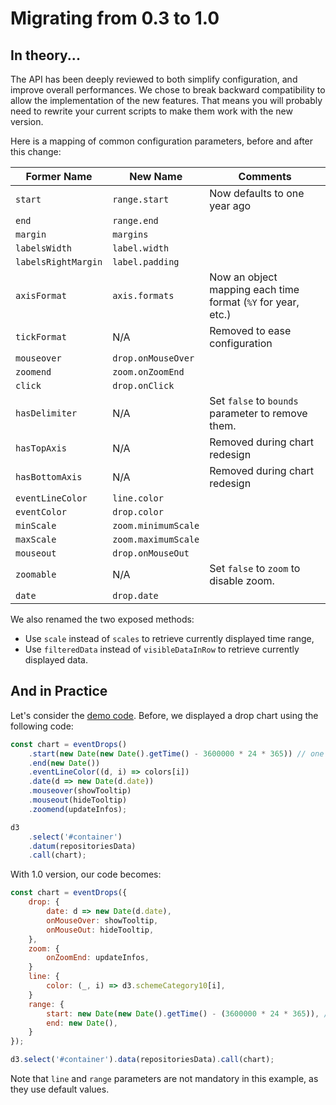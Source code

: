 # Migrating from 0.3 to 1.0

## In theory...

The API has been deeply reviewed to both simplify configuration, and improve overall performances. We chose to break backward compatibility to allow the implementation of the new features. That means you will probably need to rewrite your current scripts to make them work with the new version.

Here is a mapping of common configuration parameters, before and after this change:

| Former Name         | New Name            | Comments                                                     |
| ------------------- | ------------------- | ------------------------------------------------------------ |
| `start`             | `range.start`       | Now defaults to one year ago                                 |
| `end`               | `range.end`         |                                                              |
| `margin`            | `margins`           |                                                              |
| `labelsWidth`       | `label.width`       |                                                              |
| `labelsRightMargin` | `label.padding`     |                                                              |
| `axisFormat`        | `axis.formats`      | Now an object mapping each time format (`%Y` for year, etc.) |
| `tickFormat`        | N/A                 | Removed to ease configuration                                |
| `mouseover`         | `drop.onMouseOver`  |                                                              |
| `zoomend`           | `zoom.onZoomEnd`    |                                                              |
| `click`             | `drop.onClick`      |                                                              |
| `hasDelimiter`      | N/A                 | Set `false` to `bounds` parameter to remove them.            |
| `hasTopAxis`        | N/A                 | Removed during chart redesign                                |
| `hasBottomAxis`     | N/A                 | Removed during chart redesign                                |
| `eventLineColor`    | `line.color`        |                                                              |
| `eventColor`        | `drop.color`        |                                                              |
| `minScale`          | `zoom.minimumScale` |                                                              |
| `maxScale`          | `zoom.maximumScale` |                                                              |
| `mouseout`          | `drop.onMouseOut`   |                                                              |
| `zoomable`          | N/A                 | Set `false` to `zoom` to disable zoom.                       |
| `date`              | `drop.date`         |                                                              |

We also renamed the two exposed methods:

* Use `scale` instead of `scales` to retrieve currently displayed time range,
* Use `filteredData` instead of `visibleDataInRow` to retrieve currently displayed data.

## And in Practice

Let's consider the [demo code](http://www.marmelab.com/EventDrops). Before, we displayed a drop chart using the following code:

```js
const chart = eventDrops()
    .start(new Date(new Date().getTime() - 3600000 * 24 * 365)) // one year ago
    .end(new Date())
    .eventLineColor((d, i) => colors[i])
    .date(d => new Date(d.date))
    .mouseover(showTooltip)
    .mouseout(hideTooltip)
    .zoomend(updateInfos);

d3
    .select('#container')
    .datum(repositoriesData)
    .call(chart);
```

With 1.0 version, our code becomes:

```js
const chart = eventDrops({
    drop: {
        date: d => new Date(d.date),
        onMouseOver: showTooltip,
        onMouseOut: hideTooltip,
    },
    zoom: {
        onZoomEnd: updateInfos,
    }
    line: {
        color: (_, i) => d3.schemeCategory10[i],
    }
    range: {
        start: new Date(new Date().getTime() - (3600000 * 24 * 365)), // one year ago
        end: new Date(),
    }
});

d3.select('#container').data(repositoriesData).call(chart);
```

Note that `line` and `range` parameters are not mandatory in this example, as they use default values.
